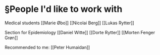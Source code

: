 # §People I'd like to work with
Medical students
[[Marie Øbo]]
[[Nicolai Berg]]
[[Lukas Rytter]]

Section for Epidemiology
[[Daniel Witte]]
[[Dorte Rytter]]
[[Morten Fenger Grøn]]

Recommended to me:
[[Peter Humaidan]]

<!-- #Work -->

<!-- {BearID:704D64CA-F0F8-43D0-962C-E180B67C5F01-15756-0000130B8DEDD3F0} -->
